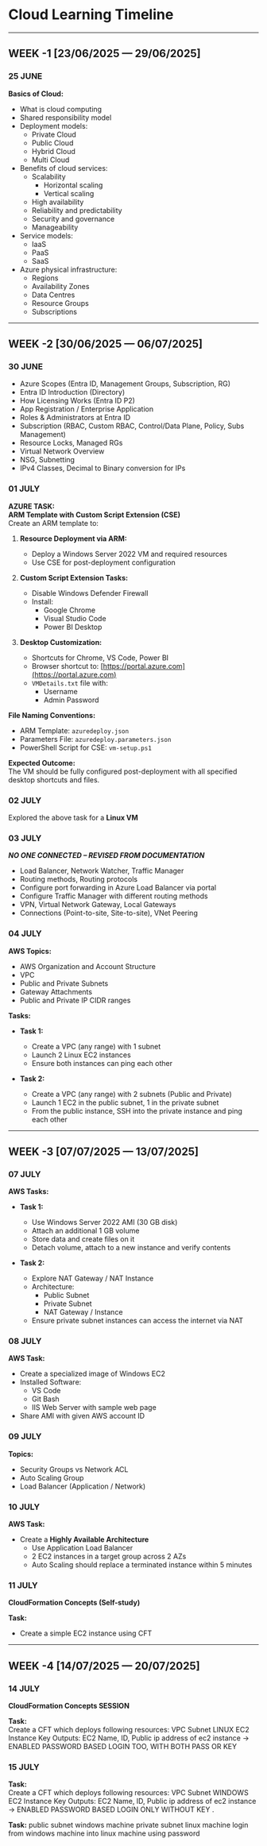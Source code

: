 # Cloud Learning Timeline

---

## WEEK -1 [23/06/2025 — 29/06/2025]

### 25 JUNE  
**Basics of Cloud:**
- What is cloud computing  
- Shared responsibility model  
- Deployment models:
  - Private Cloud
  - Public Cloud
  - Hybrid Cloud
  - Multi Cloud  
- Benefits of cloud services:
  - Scalability
    - Horizontal scaling
    - Vertical scaling
  - High availability
  - Reliability and predictability
  - Security and governance
  - Manageability  
- Service models:
  - IaaS
  - PaaS
  - SaaS  
- Azure physical infrastructure:
  - Regions
  - Availability Zones
  - Data Centres
  - Resource Groups
  - Subscriptions

---

## WEEK -2 [30/06/2025 — 06/07/2025]

### 30 JUNE  
- Azure Scopes (Entra ID, Management Groups, Subscription, RG)  
- Entra ID Introduction (Directory)  
- How Licensing Works (Entra ID P2)  
- App Registration / Enterprise Application  
- Roles & Administrators at Entra ID  
- Subscription (RBAC, Custom RBAC, Control/Data Plane, Policy, Subs Management)  
- Resource Locks, Managed RGs  
- Virtual Network Overview  
- NSG, Subnetting  
- IPv4 Classes, Decimal to Binary conversion for IPs  

### 01 JULY  
**AZURE TASK:**  
**ARM Template with Custom Script Extension (CSE)**  
Create an ARM template to:

1. **Resource Deployment via ARM:**
   - Deploy a Windows Server 2022 VM and required resources
   - Use CSE for post-deployment configuration

2. **Custom Script Extension Tasks:**
   - Disable Windows Defender Firewall
   - Install:
     - Google Chrome
     - Visual Studio Code
     - Power BI Desktop

3. **Desktop Customization:**
   - Shortcuts for Chrome, VS Code, Power BI
   - Browser shortcut to: [https://portal.azure.com](https://portal.azure.com)
   - `VMDetails.txt` file with:
     - Username
     - Admin Password

**File Naming Conventions:**
- ARM Template: `azuredeploy.json`
- Parameters File: `azuredeploy.parameters.json`
- PowerShell Script for CSE: `vm-setup.ps1`

**Expected Outcome:**  
The VM should be fully configured post-deployment with all specified desktop shortcuts and files.

### 02 JULY  
Explored the above task for a **Linux VM**

### 03 JULY  
_**NO ONE CONNECTED – REVISED FROM DOCUMENTATION**_  
- Load Balancer, Network Watcher, Traffic Manager  
- Routing methods, Routing protocols  
- Configure port forwarding in Azure Load Balancer via portal  
- Configure Traffic Manager with different routing methods  
- VPN, Virtual Network Gateway, Local Gateways  
- Connections (Point-to-site, Site-to-site), VNet Peering

### 04 JULY  
**AWS Topics:**
- AWS Organization and Account Structure  
- VPC  
- Public and Private Subnets  
- Gateway Attachments  
- Public and Private IP CIDR ranges  

**Tasks:**

- **Task 1:**  
  - Create a VPC (any range) with 1 subnet  
  - Launch 2 Linux EC2 instances  
  - Ensure both instances can ping each other  

- **Task 2:**  
  - Create a VPC (any range) with 2 subnets (Public and Private)  
  - Launch 1 EC2 in the public subnet, 1 in the private subnet  
  - From the public instance, SSH into the private instance and ping each other  

---

## WEEK -3 [07/07/2025 — 13/07/2025]

### 07 JULY  
**AWS Tasks:**

- **Task 1:**  
  - Use Windows Server 2022 AMI (30 GB disk)  
  - Attach an additional 1 GB volume  
  - Store data and create files on it  
  - Detach volume, attach to a new instance and verify contents

- **Task 2:**  
  - Explore NAT Gateway / NAT Instance  
  - Architecture:
    - Public Subnet
    - Private Subnet
    - NAT Gateway / Instance  
  - Ensure private subnet instances can access the internet via NAT  

### 08 JULY  
**AWS Task:**  
- Create a specialized image of Windows EC2  
- Installed Software:
  - VS Code
  - Git Bash
  - IIS Web Server with sample web page  
- Share AMI with given AWS account ID

### 09 JULY  
**Topics:**
- Security Groups vs Network ACL  
- Auto Scaling Group  
- Load Balancer (Application / Network)

### 10 JULY  
**AWS Task:**  
- Create a **Highly Available Architecture**
  - Use Application Load Balancer
  - 2 EC2 instances in a target group across 2 AZs
  - Auto Scaling should replace a terminated instance within 5 minutes

### 11 JULY  
**CloudFormation Concepts (Self-study)**

**Task:**  
- Create a simple EC2 instance using CFT

---

## WEEK -4 [14/07/2025 — 20/07/2025]

### 14 JULY  
**CloudFormation Concepts SESSION**

**Task:**  
Create a CFT which deploys following resources:
VPC 
Subnet
LINUX EC2 Instance
Key
Outputs: EC2 Name, ID, Public ip address of ec2 instance 
-> ENABLED PASSWORD BASED LOGIN TOO, WITH BOTH PASS OR KEY

### 15 JULY  

**Task:**  
Create a CFT which deploys following resources:
VPC 
Subnet
WINDOWS EC2 Instance
Key
Outputs: EC2 Name, ID, Public ip address of ec2 instance 
-> ENABLED PASSWORD BASED LOGIN ONLY WITHOUT KEY .

**Task:**
public subnet windows machine
private subnet linux machine
login from windows machine into linux machine using password
